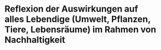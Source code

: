 # Reflexion der Auswirkungen auf alles Lebendige (Umwelt, Pflanzen, Tiere, Lebensräume) im Rahmen von Nachhaltigkeit

